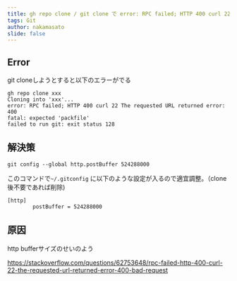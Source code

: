 ```yaml
---
title: gh repo clone / git clone で error: RPC failed; HTTP 400 curl 22 The requested URL returned error: 400が出る
tags: Git
author: nakamasato
slide: false
---
```

## Error

git cloneしようとすると以下のエラーがでる

```
gh repo clone xxx
Cloning into 'xxx'...
error: RPC failed; HTTP 400 curl 22 The requested URL returned error: 400
fatal: expected 'packfile'
failed to run git: exit status 128
```

## 解決策

```
git config --global http.postBuffer 524288000
```

このコマンドで`~/.gitconfig` に以下のような設定が入るので適宜調整。（clone後不要であれば削除)

```~/.gitconfig
[http]
        postBuffer = 524288000
```

## 原因

http bufferサイズのせいのよう

https://stackoverflow.com/questions/62753648/rpc-failed-http-400-curl-22-the-requested-url-returned-error-400-bad-request


